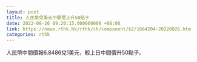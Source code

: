 ```yaml
---
layout: post
title: 人民幣兌美元中間價上升50點子
date: 2022-08-26 09:20:15.000000000 +08:00
link: https://news.rthk.hk/rthk/ch/component/k2/1664204-20220826.htm
categories: rthk
---
```


人民幣中間價報6.8486兌1美元，較上日中間價升50點子。
